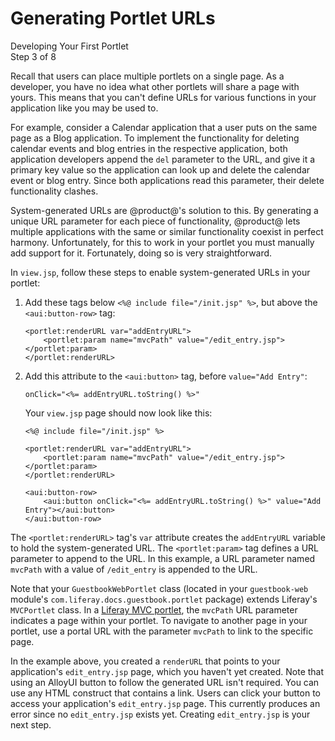 # Generating Portlet URLs

<div class="learn-path-step">
    <p>Developing Your First Portlet<br>Step 3 of 8</p>
</div>

Recall that users can place multiple portlets on a single page. As a developer, 
you have no idea what other portlets will share a page with yours. This means 
that you can't define URLs for various functions in your application like you 
may be used to.

For example, consider a Calendar application that a user puts on the same page 
as a Blog application. To implement the functionality for deleting calendar 
events and blog entries in the respective application, both application 
developers append the `del` parameter to the URL, and give it a primary key 
value so the application can look up and delete the calendar event or blog 
entry. Since both applications read this parameter, their delete functionality 
clashes. 

System-generated URLs are @product@'s solution to this. By generating a unique 
URL parameter for each piece of functionality, @product@ lets multiple 
applications with the same or similar functionality coexist in perfect harmony. 
Unfortunately, for this to work in your portlet you must manually add support 
for it. Fortunately, doing so is very straightforward. 

In `view.jsp`, follow these steps to enable system-generated URLs in your 
portlet: 

1.  Add these tags below `<%@ include file="/init.jsp" %>`, but above the 
    `<aui:button-row>` tag: 

        <portlet:renderURL var="addEntryURL">
            <portlet:param name="mvcPath" value="/edit_entry.jsp"></portlet:param>
        </portlet:renderURL>

2.  Add this attribute to the `<aui:button>` tag, before `value="Add Entry"`:

        onClick="<%= addEntryURL.toString() %>"

    Your `view.jsp` page should now look like this: 

        <%@ include file="/init.jsp" %>

        <portlet:renderURL var="addEntryURL">
            <portlet:param name="mvcPath" value="/edit_entry.jsp"></portlet:param>
        </portlet:renderURL>

        <aui:button-row>
            <aui:button onClick="<%= addEntryURL.toString() %>" value="Add Entry"></aui:button>
        </aui:button-row>

The `<portlet:renderURL>` tag's `var` attribute creates the `addEntryURL` 
variable to hold the system-generated URL. The `<portlet:param>` tag defines a 
URL parameter to append to the URL. In this example, a URL parameter named 
`mvcPath` with a value of `/edit_entry` is appended to the URL. 

Note that your `GuestbookWebPortlet` class (located in your `guestbook-web` 
module's `com.liferay.docs.guestbook.portlet` package) extends Liferay's 
`MVCPortlet` class. In a 
[Liferay MVC portlet](/develop/tutorials/-/knowledge_base/7-0/liferay-mvc-portlet), 
the `mvcPath` URL parameter indicates a page within your portlet. To navigate to 
another page in your portlet, use a portal URL with the parameter `mvcPath` to 
link to the specific page. 

In the example above, you created a `renderURL` that points to your 
application's `edit_entry.jsp` page, which you haven't yet created. Note that
using an AlloyUI button to follow the generated URL isn't required. You can use 
any HTML construct that contains a link. Users can click your button to access 
your application's `edit_entry.jsp` page. This currently produces an error since 
no `edit_entry.jsp` exists yet. Creating `edit_entry.jsp` is your next step. 
